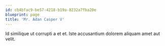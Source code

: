 ```yaml
---
id: cb4bfac9-be57-4218-b19a-8232a7fba20e
blueprint: page
title: 'Mr. Adan Casper V'
---
```

Id similique ut corrupti a et et. Iste accusantium dolorem aliquam amet aut velit.